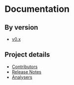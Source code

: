 # Documentation

## By version

* [v0.x](v0.x/index.md)

## Project details

* [Contributors](contributors.md)
* [Release Notes](release-notes/index.md)
* [Analysers](analysers/index.md)